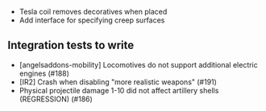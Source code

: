 - Tesla coil removes decoratives when placed
- Add interface for specifying creep surfaces

## Integration tests to write
- [angelsaddons-mobility] Locomotives do not support additional electric engines (#188)
- [IR2] Crash when disabling "more realistic weapons" (#191)
- Physical projectile damage 1-10 did not affect artillery shells (REGRESSION) (#186)
